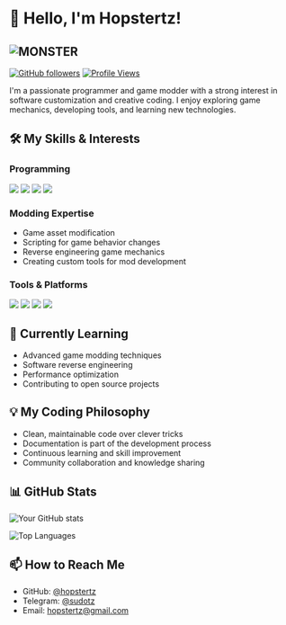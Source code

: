 # 👋 Hello, I'm Hopstertz!

![MONSTER](https://readme-typing-svg.herokuapp.com/?color=red&center=true&vCenter=true&lines=WELCOME+TO+THE+MONSTER+REPO;CODE+HARD.+FIX+BUGS.+LEVEL+UP.;JOIN+THE+CODE.+CONTROL+THE+SYSTEM)
----
[![GitHub followers](https://img.shields.io/github/followers/hopstertz?label=Follow&style=social)](https://github.com/hopstertz)
[![Profile Views](https://komarev.com/ghpvc/?username=hopstertz&label=Profile%20views&color=0e75b6&style=flat)](https://github.com/hopstertz)

I'm a passionate programmer and game modder with a strong interest in software customization and creative coding. I enjoy exploring game mechanics, developing tools, and learning new technologies.

## 🛠️ My Skills & Interests

### Programming
![](https://img.shields.io/badge/Code-JavaScript-informational?style=flat&logo=javascript&logoColor=white&color=2bbc8a)
![](https://img.shields.io/badge/Code-Python-informational?style=flat&logo=python&logoColor=white&color=2bbc8a)
![](https://img.shields.io/badge/Code-Java-informational?style=flat&logo=java&logoColor=white&color=2bbc8a)
![](https://img.shields.io/badge/Code-C++-informational?style=flat&logo=c%2B%2B&logoColor=white&color=2bbc8a)

### Modding Expertise
- Game asset modification
- Scripting for game behavior changes
- Reverse engineering game mechanics
- Creating custom tools for mod development

### Tools & Platforms
![](https://img.shields.io/badge/Editor-VS_Code-informational?style=flat&logo=visual-studio-code&logoColor=white&color=2bbc8a)
![](https://img.shields.io/badge/Tools-Git-informational?style=flat&logo=git&logoColor=white&color=2bbc8a)
![](https://img.shields.io/badge/Tools-GitHub-informational?style=flat&logo=github&logoColor=white&color=2bbc8a)
![](https://img.shields.io/badge/Platform-Unity-informational?style=flat&logo=unity&logoColor=white&color=2bbc8a)

## 🌱 Currently Learning
- Advanced game modding techniques
- Software reverse engineering
- Performance optimization
- Contributing to open source projects

## 💡 My Coding Philosophy
- Clean, maintainable code over clever tricks
- Documentation is part of the development process
- Continuous learning and skill improvement
- Community collaboration and knowledge sharing

## 📊 GitHub Stats

![Your GitHub stats](https://github-readme-stats.vercel.app/api?username=hopstertz&show_icons=true&theme=radical)

![Top Languages](https://github-readme-stats.vercel.app/api/top-langs/?username=hopstertz&layout=compact&theme=radical)

## 📫 How to Reach Me
- GitHub: [@hopstertz](https://github.com/hopstertz)
- Telegram: [@sudotz](https://t.me/sudotz)
- Email: [hopstertz@gmail.com](mailto:hopstertz@gmail.com)

